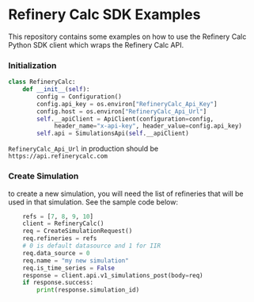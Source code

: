 # Refinery Calc SDK Examples

This repository contains some examples on how to use the Refinery Calc Python SDK client which wraps the Refinery Calc API.

### Initialization

```python
class RefineryCalc:
    def __init__(self):
        config = Configuration()
        config.api_key = os.environ["RefineryCalc_Api_Key"]
        config.host = os.environ["RefineryCalc_Api_Url"]
        self.__apiClient = ApiClient(configuration=config, 
             header_name="x-api-key", header_value=config.api_key)
        self.api = SimulationsApi(self.__apiClient)
```
`RefineryCalc_Api_Url` in production should be `https://api.refinerycalc.com`

### Create Simulation
to create a new simulation, you will need the list of refineries that will be used in that simulation. See the sample code below:
```python
    refs = [7, 8, 9, 10]
    client = RefineryCalc()
    req = CreateSimulationRequest()
    req.refineries = refs
    # 0 is default datasource and 1 for IIR
    req.data_source = 0
    req.name = "my new simulation"
    req.is_time_series = False
    response = client.api.v1_simulations_post(body=req)
    if response.success:
        print(response.simulation_id)
```
